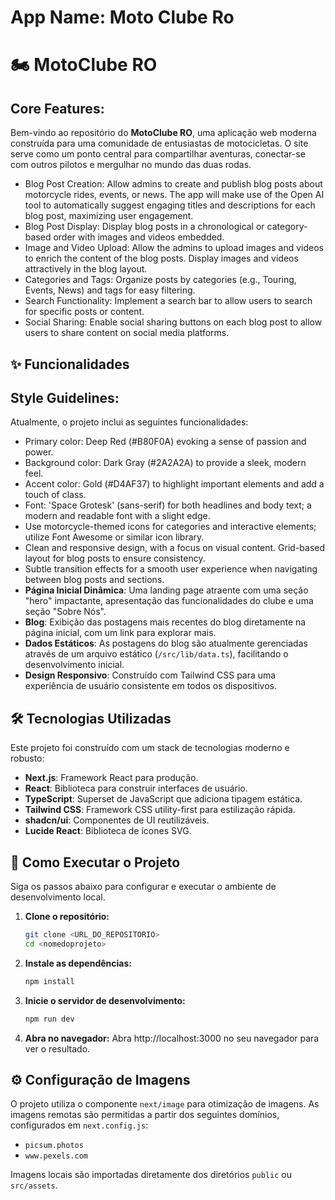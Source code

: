 # **App Name**: Moto Clube Ro
 # 🏍️ MotoClube RO

## Core Features:
Bem-vindo ao repositório do **MotoClube RO**, uma aplicação web moderna construída para uma comunidade de entusiastas de motocicletas. O site serve como um ponto central para compartilhar aventuras, conectar-se com outros pilotos e mergulhar no mundo das duas rodas.

- Blog Post Creation: Allow admins to create and publish blog posts about motorcycle rides, events, or news. The app will make use of the Open AI tool to automatically suggest engaging titles and descriptions for each blog post, maximizing user engagement.
- Blog Post Display: Display blog posts in a chronological or category-based order with images and videos embedded.
- Image and Video Upload: Allow the admins to upload images and videos to enrich the content of the blog posts. Display images and videos attractively in the blog layout.
- Categories and Tags: Organize posts by categories (e.g., Touring, Events, News) and tags for easy filtering.
- Search Functionality: Implement a search bar to allow users to search for specific posts or content.
- Social Sharing: Enable social sharing buttons on each blog post to allow users to share content on social media platforms.
## ✨ Funcionalidades

## Style Guidelines:
Atualmente, o projeto inclui as seguintes funcionalidades:

- Primary color: Deep Red (#B80F0A) evoking a sense of passion and power.
- Background color: Dark Gray (#2A2A2A) to provide a sleek, modern feel.
- Accent color: Gold (#D4AF37) to highlight important elements and add a touch of class.
- Font: 'Space Grotesk' (sans-serif) for both headlines and body text; a modern and readable font with a slight edge.
- Use motorcycle-themed icons for categories and interactive elements; utilize Font Awesome or similar icon library.
- Clean and responsive design, with a focus on visual content. Grid-based layout for blog posts to ensure consistency.
- Subtle transition effects for a smooth user experience when navigating between blog posts and sections.
- **Página Inicial Dinâmica**: Uma landing page atraente com uma seção "hero" impactante, apresentação das funcionalidades do clube e uma seção "Sobre Nós".
- **Blog**: Exibição das postagens mais recentes do blog diretamente na página inicial, com um link para explorar mais.
- **Dados Estáticos**: As postagens do blog são atualmente gerenciadas através de um arquivo estático (`/src/lib/data.ts`), facilitando o desenvolvimento inicial.
- **Design Responsivo**: Construído com Tailwind CSS para uma experiência de usuário consistente em todos os dispositivos.

## 🛠️ Tecnologias Utilizadas

Este projeto foi construído com um stack de tecnologias moderno e robusto:

- **Next.js**: Framework React para produção.
- **React**: Biblioteca para construir interfaces de usuário.
- **TypeScript**: Superset de JavaScript que adiciona tipagem estática.
- **Tailwind CSS**: Framework CSS utility-first para estilização rápida.
- **shadcn/ui**: Componentes de UI reutilizáveis.
- **Lucide React**: Biblioteca de ícones SVG.

## 🚀 Como Executar o Projeto

Siga os passos abaixo para configurar e executar o ambiente de desenvolvimento local.

1.  **Clone o repositório:**
    ```bash
    git clone <URL_DO_REPOSITORIO>
    cd <nomedoprojeto>
    ```

2.  **Instale as dependências:**
    ```bash
    npm install
    ```

3.  **Inicie o servidor de desenvolvimento:**
    ```bash
    npm run dev
    ```

4.  **Abra no navegador:**
    Abra http://localhost:3000 no seu navegador para ver o resultado.

## ⚙️ Configuração de Imagens

O projeto utiliza o componente `next/image` para otimização de imagens. As imagens remotas são permitidas a partir dos seguintes domínios, configurados em `next.config.js`:

- `picsum.photos`
- `www.pexels.com`

Imagens locais são importadas diretamente dos diretórios `public` ou `src/assets`.
